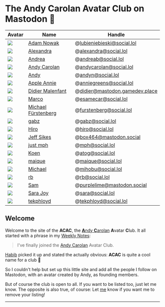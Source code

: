 # The Andy Carolan Avatar Club on Mastodon 🤘

| Avatar              | Name                                                       | Handle                         |
| :------------------ | ---------------------------------------------------------- | ------------------------------ |
| ![][lubieniebieski] | [Adam Nowak](https://social.lol/@lubieniebieski)           | @lubieniebieski@social.lol     |
| ![][alexandra]      | [Alexandra](https://social.lol/@alexandra)                 | @alexandra@social.lol          |
| ![][andrea]         | [Andrea](https://social.lol/@andreab)                      | @andreab@social.lol            |
| ![][andycarolan]    | [Andy Carolan](https://social.lol/@andycarolan)            | @andycarolan@social.lol        |
| ![][andyn]          | [Andy](https://social.lol/@andyn)                          | @andyn@social.lol              |
| ![][anniegreens]    | [Apple Annie](https://social.lol/@anniegreens)             | @anniegreens@social.lol        |
| ![][didier]         | [Didier Malenfant](https://mastodon.gamedev.place/@didier) | @didier@mastodon.gamedev.place |
| ![][esamecar]       | [Marco](https://social.lol/@esamecar)                      | @esamecar@social.lol           |
| ![][furstenberg]    | [Michael Fürstenberg](https://social.lol/@furstenberg)     | @furstenberg@social.lol        |
| ![][gabz]           | [gabz](https://social.lol/@gabz)                           | @gabz@social.lol               |
| ![][hiro]           | [Hiro](https://social.lol/@hiro)                           | @hiro@social.lol               |
| ![][box464]         | [Jeff Sikes](https://mastodon.social/@box464)              | @box464@mastodon.social        |
| ![][mph]            | [just mph](https://social.lol/@mph)                        | @mph@social.lol                |
| ![][atog]           | [Koen](https://social.lol/@atog)                           | @atog@social.lol               |
| ![][maique]         | [maique](https://social.lol/@maique)                       | @maique@social.lol             |
| ![][mihobu]         | [Michael](https://social.lol/@mihobu)                      | @mihobu@social.lol             |
| ![][rb]             | [rb](https://social.lol/@rb)                               | @rb@social.lol                 |
| ![][purplelime]     | [Sam](https://mastodon.social/@purplelime)                 | @purplelime@mastodon.social    |
| ![][sara]           | [Sara Joy](https://social.lol/@sara)                       | @sara@social.lol               |
| ![][tekphloyd]      | [tekphloyd](https://social.lol/@tekphloyd)                 | @tekphloyd@social.lol          |

## Welcome

Welcome to the site of the **ACAC**, the [**A**ndy **C**arolan](https://andycarolan.com/) **A**vatar **C**lub. It all started with a phrase in my [Weekly Notes](https://week.esamecar.net/24): 
 
> I've finally joined the [Andy Carolan](https://social.lol/@andycarolan) Avatar Club.

[Habib](https://social.lol/@habibcham@mastodon.social/110566879996115261) picked it up and stated the actually obvious: **ACAC** is quite a cool name for a club 🤣

So I couldn't help but set up this little site and add all the people I follow on Mastodon, with an avatar created by Andy, as founding members.

But of course the club is open to all. If you want to be listed too, just let me know. The opposite is also true, of course: Let [me](https://esamecar.omg.lol) know if you want me to remove your listing!

---

[esamecar]: https://media.social.lol/accounts/avatars/109/649/306/722/032/193/original/da31ecb2f69aa361.png
[mihobu]: https://media.social.lol/accounts/avatars/109/619/824/930/798/742/original/ca78bfa95d2825a2.png
[alexandra]: https://media.social.lol/accounts/avatars/109/779/067/294/172/527/original/4aeb8601f23b72e0.png
[andrea]: https://media.social.lol/accounts/avatars/109/789/892/022/936/666/original/98dd82476fee7f09.png
[andycarolan]: https://media.social.lol/accounts/avatars/109/381/075/265/447/863/original/87c69acf83488929.png
[andyn]: https://media.social.lol/accounts/avatars/108/760/748/212/181/750/original/7470d96dcc3b94a7.jpeg
[didier]: https://cdn.masto.host/mastodongamedevplace/accounts/avatars/109/380/881/617/106/122/original/20143635c3e96ec0.png
[furstenberg]: https://media.social.lol/accounts/avatars/109/292/070/545/845/589/original/54350e00600f307f.jpeg
[gabz]: https://media.social.lol/accounts/avatars/108/760/770/273/788/281/original/100dfc90c44fd70c.png
[hiro]: https://media.social.lol/accounts/avatars/110/313/991/960/773/003/original/d6fd8fd8e28e7590.png
[lubieniebieski]: https://media.social.lol/accounts/avatars/109/714/665/825/852/984/original/6dd6320467f84a9a.png
[maique]: https://media.social.lol/accounts/avatars/108/742/788/282/960/217/original/75de6a2a0add9364.png
[rb]: https://media.social.lol/accounts/avatars/109/183/893/220/853/776/original/f8afc7203b6084c9.png
[tekphloyd]: https://media.social.lol/accounts/avatars/109/269/705/863/044/046/original/293ae76459ab3ce5.png
<!-- added 2023-06-20 -->
[anniegreens]: https://media.social.lol/accounts/avatars/109/736/944/131/488/938/original/72b3a053b5a0a03f.png
[atog]: https://media.social.lol/accounts/avatars/110/304/443/905/917/313/original/ef9009c2c2fd3449.jpeg
[sara]: https://media.social.lol/accounts/avatars/109/601/657/094/469/488/original/26e99f5c9a4cb172.jpg
[purplelime]: https://files.mastodon.social/accounts/avatars/109/245/771/360/027/790/original/0cae356d964a7f81.png
<!-- added 2023-06-22 -->
[mph]: https://media.social.lol/accounts/avatars/109/195/238/432/596/200/original/23b4d47286c2a8f0.jpeg
<!-- added 2023-06-24 -->
[box464]: https://files.mastodon.social/accounts/avatars/109/259/207/144/483/733/original/eac633f18633c528.png
